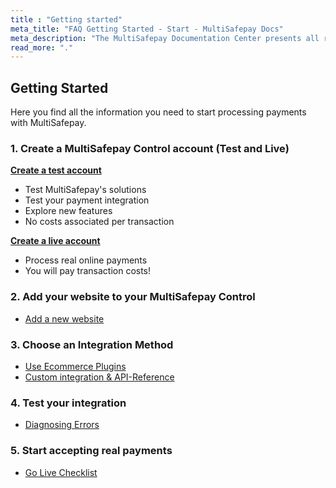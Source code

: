 ```yaml
---
title : "Getting started"
meta_title: "FAQ Getting Started - Start - MultiSafepay Docs"
meta_description: "The MultiSafepay Documentation Center presents all relevant information about our Plugins and API. You can also find support pages for payment methods, tools and general questions as well as the contact details of our Support and Integration Teams."
read_more: "."
---
```


## Getting Started

Here you find all the information you need to start processing payments with MultiSafepay.

### 1. Create a MultiSafepay Control account (Test and Live)
__[Create a test account](https://testmerchant.multisafepay.com/signup)__

* Test MultiSafepay's solutions
* Test your payment integration
* Explore new features
* No costs associated per transaction

__[Create a live account](https://merchant.multisafepay.com/signup)__

* Process real online payments
* You will pay transaction costs!

### 2. Add your website to your MultiSafepay Control
  * [Add a new website](https://merchant.multisafepay.com)
### 3. Choose an Integration Method
  * [Use Ecommerce Plugins](/integrations)
  * [Custom integration & API-Reference](/api)
### 4. Test your integration
  * [Diagnosing Errors](/faq/errors-explained/diagnosing-errors)
### 5. Start accepting real payments
  * [Go Live Checklist](/faq/getting-started/account-approval)
